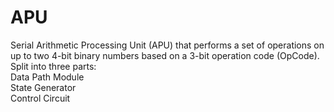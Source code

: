 # APU
Serial Arithmetic Processing Unit (APU) that performs a set of operations on up to two 4-bit binary numbers 
based on a 3-bit operation code (OpCode).\
Split into three parts:\
Data Path Module\
State Generator\
Control Circuit

